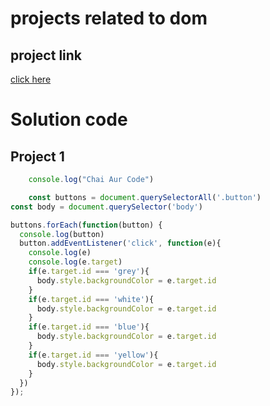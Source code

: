 <!-- md - markdown file -->
# projects related to dom

## project link
[click here](https://stackblitz.com/edit/dom-project-chaiaurcode?file=index.html)

# Solution code

## Project 1

``` Javascript 
    console.log("Chai Aur Code")

    const buttons = document.querySelectorAll('.button')
const body = document.querySelector('body')

buttons.forEach(function(button) {
  console.log(button)
  button.addEventListener('click', function(e){
    console.log(e)
    console.log(e.target)
    if(e.target.id === 'grey'){
      body.style.backgroundColor = e.target.id
    }
    if(e.target.id === 'white'){
      body.style.backgroundColor = e.target.id
    }
    if(e.target.id === 'blue'){
      body.style.backgroundColor = e.target.id
    }
    if(e.target.id === 'yellow'){
      body.style.backgroundColor = e.target.id
    }
  })
});
```
